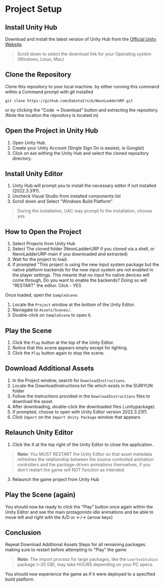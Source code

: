 # Project Setup

## Install Unity Hub
Download and install the latest version of Unity Hub from the [Official Unity Website](https://unity.com/download).
> Scroll down to select the download link for your Operating system (Windows, Linux, Mac)

## Clone the Repository
Clone this repository to your local machine.
by either running this command within a Command prompt with git installed

`git clone https://github.com/DakotaIrsik/NeonLadderURP.git `

or by clicking the "Code -> Download" button and extracting the repository. (Note the location the repository is located in)

## Open the Project in Unity Hub
1. Open Unity Hub.
2. Create your Unity Account (Single Sign On is easiest, ie Google))
3. Click on `Add` withing the Unity Hub and select the cloned repository directory.

## Install Unity Editor
1. Unity Hub will prompt you to install the necessary editor if not installed (2022.3.31f1).
2. Uncheck Visual Studio from installed components list
3. Scroll down and Select "Windows Build Platform"

> During the installation, UAC may prompt fo the installation, choose yes.

## How to Open the Project
1. Select Projects from Unity Hub
2. Select The cloned folder (NeonLadderURP if you cloned via a shell, or NeonLadderURP-main if you downloaded and extracted)
3. Wait for the project to load. 
4. If prompted "This project is using the new input system package but the native platform backends for the new input system are not enabled in the player settings. This meants that no input fro native devices will come through, Do you want to enable the backends? Doing so will "RESTART" the editor. Click - YES

Once loaded, open the `SampleScene`:
1. Locate the `Project` window at the bottom of the Unity Editor.
2. Naviagate to `Assets/Scenes/`.
3. Double-click on `SampleScene` to open it.

## Play the Scene
1. Click the `Play` button at the top of the Unity Editor.
2. Notice that this scene appears empty except for lighting.
3. Click the `Play` button again to stop the scene.

## Download Additional Assets
1. In the Project window, search for `DownloadInstructions`.
2. Locate the DownloadInstructions.txt file which exists in the SURIYUN folder
3. Follow the instructions provided in the `DownloadInstructions` files to download the asset.
4. After downloading, double-click the downloaded files (.unitypackage).
5. If prompted, choose to open with Unity Editor version 2022.3.23f1.
6. Click `Import` on the `Import Unity Package` window that appears.

## Relaunch Unity Editor
1. Click the X at the top right of the Unity Editor to close the application.
> **Note:** You MUST RESTART the Unity Editor so that asset metadata refreshes the relationship between the source controlled animation controllers and the package-driven animations themselves, if you don't restart the game will NOT function as intended.
3. Relaunch the game project from Unity Hub

## Play the Scene (again)
You should now be ready to click the "Play" button once again within the Unity Editor and see the main protagonists idle animations and be able to move left and right with the A/D or <-/-> (arrow keys)


## Conclusion
Repeat Download Additional Assets Steps for all remaining packages. making sure to restart before attempting to "Play" the game
> **Note:** The import process for large packages, like the `LeartesStudios` package (~30 GB), may take HOURS depending on your PC specs.

You should now experience the game as if it were deployed to a specified build platform.



